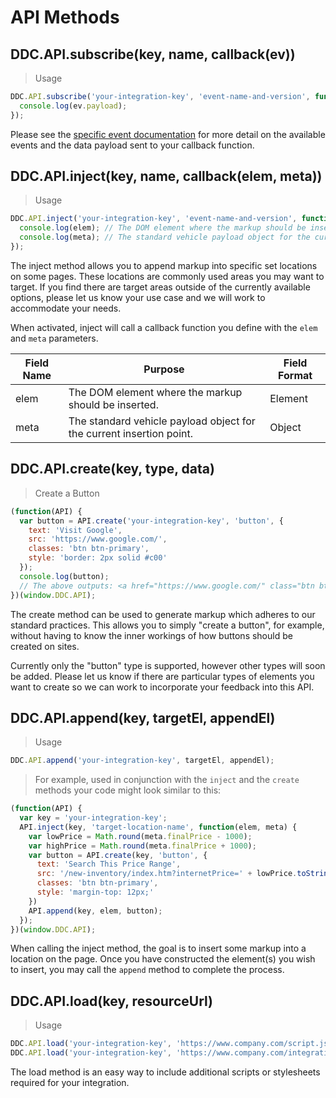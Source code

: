 # API Methods

## DDC.API.subscribe(key, name, callback(ev))

> Usage

```javascript
DDC.API.subscribe('your-integration-key', 'event-name-and-version', function(ev) {
  console.log(ev.payload);
});
```
Please see the <a href="#event-subscriptions">specific event documentation</a> for more detail on the available events and the data payload sent to your callback function.

## DDC.API.inject(key, name, callback(elem, meta))

> Usage

```javascript
DDC.API.inject('your-integration-key', 'event-name-and-version', function(elem, meta) {
  console.log(elem); // The DOM element where the markup should be inserted.
  console.log(meta); // The standard vehicle payload object for the current insertion point.
});
```

The inject method allows you to append markup into specific set locations on some pages. These locations are commonly used areas you may want to target. If you find there are target areas outside of the currently available options, please let us know your use case and we will work to accommodate your needs.

When activated, inject will call a callback function you define with the `elem` and `meta` parameters.

Field Name | Purpose | Field Format
-------------- | -------------- | --------------
elem | The DOM element where the markup should be inserted. | Element
meta | The standard vehicle payload object for the current insertion point. | Object

## DDC.API.create(key, type, data)

> Create a Button

```javascript
(function(API) {
  var button = API.create('your-integration-key', 'button', {
    text: 'Visit Google',
    src: 'https://www.google.com/',
    classes: 'btn btn-primary',
    style: 'border: 2px solid #c00'
  });
  console.log(button);
  // The above outputs: <a href="https://www.google.com/" class="btn btn-primary" style="border: 2px solid rgb(204, 0, 0);">Visit Google</a>
})(window.DDC.API);
```

The create method can be used to generate markup which adheres to our standard practices. This allows you to simply "create a button", for example, without having to know the inner workings of how buttons should be created on sites.

Currently only the "button" type is supported, however other types will soon be added. Please let us know if there are particular types of elements you want to create so we can work to incorporate your feedback into this API.

## DDC.API.append(key, targetEl, appendEl)

> Usage

```javascript
DDC.API.append('your-integration-key', targetEl, appendEl);
```

> For example, used in conjunction with the `inject` and the `create` methods your code might look similar to this:

```javascript
(function(API) {
  var key = 'your-integration-key';
  API.inject(key, 'target-location-name', function(elem, meta) {
    var lowPrice = Math.round(meta.finalPrice - 1000);
    var highPrice = Math.round(meta.finalPrice + 1000);
    var button = API.create(key, 'button', {
      text: 'Search This Price Range',
      src: '/new-inventory/index.htm?internetPrice=' + lowPrice.toString() + '-' + highPrice.toString(),
      classes: 'btn btn-primary',
      style: 'margin-top: 12px;'
    })
    API.append(key, elem, button);
  });
})(window.DDC.API);
```

When calling the inject method, the goal is to insert some markup into a location on the page. Once you have constructed the element(s) you wish to insert, you may call the `append` method to complete the process.

## DDC.API.load(key, resourceUrl)

> Usage

```javascript
DDC.API.load('your-integration-key', 'https://www.company.com/script.js') // Loads a JavaScript file
DDC.API.load('your-integration-key', 'https://www.company.com/integration.css') // Loads a CSS stylesheet
```

The load method is an easy way to include additional scripts or stylesheets required for your integration.
